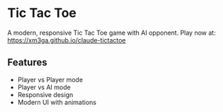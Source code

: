 # Tic Tac Toe

A modern, responsive Tic Tac Toe game with AI opponent.
Play now at: https://xm3ga.github.io/claude-tictactoe

## Features
- Player vs Player mode
- Player vs AI mode
- Responsive design
- Modern UI with animations
